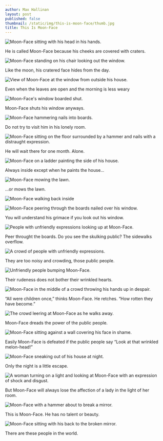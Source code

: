 ```yaml
---
author: Max Hallinan
layout: post
published: false
thumbnail: /static/img/this-is-moon-face/thumb.jpg
title: This Is Moon-Face
---
```


![Moon-Face sitting with his head in his hands.](/static/img/this-is-moon-face/1.jpg)

He is called Moon-Face because his cheeks are covered with craters.


![Moon-Face standing on his chair looking out the window.](/static/img/this-is-moon-face/2.jpg)

Like the moon, his cratered face hides from&nbsp;the&nbsp;day.


![View of Moon-Face at the window from outside his house.](/static/img/this-is-moon-face/3.jpg)

Even when the leaves are open and the morning is&nbsp;less&nbsp;weary


![Moon-Face's window boarded shut.](/static/img/this-is-moon-face/4.jpg)

Moon-Face shuts his window anyways.


![Moon-Face hammering nails into boards.](/static/img/this-is-moon-face/5.jpg)

Do not try to visit him in his lonely room.


![Moon-Face sitting on the floor surrounded by a hammer and nails with a distraught expression.](/static/img/this-is-moon-face/6.jpg)

He will wait there for one month. Alone.


![Moon-Face on a ladder painting the side of his house.](/static/img/this-is-moon-face/7.jpg)

Always inside except when he paints the house&hellip;


![Moon-Face mowing the lawn.](/static/img/this-is-moon-face/8.jpg)

&hellip;or mows the lawn.


![Moon-Face walking back inside](/static/img/this-is-moon-face/9.jpg)


![Moon-Face peering through the boards nailed over his window.](/static/img/this-is-moon-face/10.jpg)

You will understand his grimace if you look out&nbsp;his&nbsp;window.


![People with unfriendly expressions looking up at Moon-Face.](/static/img/this-is-moon-face/11.jpg)

Peer throught the boards. Do you see the skulking public? The sidewalks overflow.


![A crowd of people with unfriendly expressions.](/static/img/this-is-moon-face/12.jpg)

They are too noisy and crowding, those&nbsp;public&nbsp;people.


![Unfriendly people bumping Moon-Face.](/static/img/this-is-moon-face/13.jpg)

Their rudeness does not bother their&nbsp;wrinkled&nbsp;hearts.


![Moon-Face in the middle of a crowd throwing his hands up in despair.](/static/img/this-is-moon-face/14.jpg)

&ldquo;All were children once,&rdquo; thinks Moon-Face. He retches. &ldquo;How rotten they have become.&rdquo;


![The crowd leering at Moon-Face as he walks away.](/static/img/this-is-moon-face/15.jpg)

Moon-Face dreads the power of the public people.


![Moon-Face sitting against a wall covering his face in shame.](/static/img/this-is-moon-face/16.jpg)

Easily Moon-Face is defeated if the public people say &ldquo;Look at that wrinkled melon-head&#33;&rdquo;


![Moon-Face sneaking out of his house at night.](/static/img/this-is-moon-face/17.jpg)

Only the night is a little escape.

![A woman turning on a light and looking at Moon-Face with an expression of shock and disgust.](/static/img/this-is-moon-face/18.jpg)

But Moon-Face will always lose the affection of a lady in the light of her room.


![Moon-Face with a hammer about to break a mirror.](/static/img/this-is-moon-face/19.jpg)

This is Moon-Face. He has no talent or beauty.


![Moon-Face sitting with his back to the broken mirror.](/static/img/this-is-moon-face/20.jpg)

There are these people in the world.
